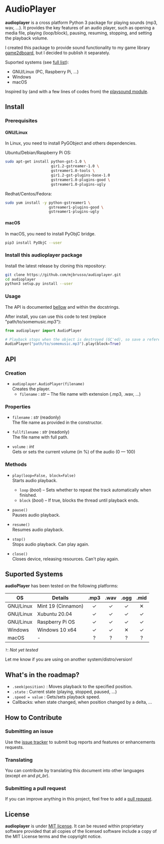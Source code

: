 # AudioPlayer
**audioplayer** is a cross platform Python 3 package for playing sounds (mp3, wav, ...). It provides the key features of an audio player, such as opening a media file, playing (loop/block), pausing, resuming, stopping, and setting the playback volume.

I created this package to provide sound functionality to my game library [game2dboard](https://github.com/mjbrusso/game2dboard), but I decided to publish it separately.

Suported systems (see [full list](#Suported-Systems)):
- GNU/Linux (PC, Raspberry Pi, ...)
- Windows
- macOS

Inspired by (and with a few lines of codes from) the [playsound module](https://github.com/TaylorSMarks/playsound).


## Install

### Prerequisites

#### GNU/Linux
In Linux, you need to install PyGObject and others dependencies.

Ubuntu/Debian/Raspberry Pi OS:
```bash
sudo apt-get install python-gst-1.0 \ 
                     gir1.2-gstreamer-1.0 \ 
                     gstreamer1.0-tools \
                     gir1.2-gst-plugins-base-1.0 
                     gstreamer1.0-plugins-good \
                     gstreamer1.0-plugins-ugly                     
```

Redhat/Centos/Fedora:
```bash
sudo yum install -y python-gstreamer1 \ 
                    gstreamer1-plugins-good \
                    gstreamer1-plugins-ugly
```

#### macOS

In macOS, you need to install PyObjC bridge.

```bash
pip3 install PyObjC --user
```

### Install this audioplayer package

Install the latest release by cloning this repository:

```bash
git clone https://github.com/mjbrusso/audioplayer.git 
cd audioplayer
python3 setup.py install --user
```

### Usage

The API is documented [bellow](#API) and within the docstrings. 

After install, you can use this code to test (replace "path/to/somemusic.mp3"):

```python
from audioplayer import AudioPlayer

# Playback stops when the object is destroyed (GC'ed), so save a reference to the object for non-blocking playback.
AudioPlayer("path/to/somemusic.mp3").play(block=True)

```

## API

### Creation

- `audioplayer.AudioPlayer(filename)`<br>
Creates the player.
  - `filename` : *str* – The file name with extension  (.mp3, .wav, ...)

### Properties

- `filename` : *str*  (readonly)<br> 
The file name as provided in the constructor.


- `fullfilename` : *str*  (readonly)<br> 
The file name with full path.


- `volume` : *int* <br> 
Gets or sets the current volume (in %) of the audio (0 — 100)

### Methods

- `play(loop=False, block=False)`<br>
Starts audio playback.
    - `loop` (*bool*) – Sets whether to repeat the track automatically when finished.
    - `block` (*bool*) – If true, blocks the thread until playback ends.

- `pause()`<br>
Pauses audio playback.

- `resume()`<br>
Resumes audio playback.
  
- `stop()`<br>
Stops audio playback. Can play again.

- `close()`<br>
Closes device, releasing resources. Can't play again.


## Suported Systems

**audioPlayer** has been tested on the following platforms:

| OS        | Details            | .mp3  | .wav  | .ogg  | .mid  |
| --------- | ------------------ | :---: | :---: | :---: | :---: |
| GNU/Linux | Mint 19 (Cinnamon) |   ✓   |   ✓   |   ✓   |   ✕   |
| GNU/Linux | Xubuntu 20.04      |   ✓   |   ✓   |   ✓   |   ✓   |
| GNU/Linux | Raspberry Pi OS    |   ✓   |   ✓   |   ✓   |   ✓   |
| Windows   | Windows 10 x64     |   ✓   |   ✓   |   ✕   |   ✓   |
| macOS     | -                  |   ?   |   ?   |   ?   |   ?   |

`?`: *Not yet tested*

Let me know if you are using on another system/distro/version!

## What's in the roadmap? 
- `.seek(position)` : Moves playback to the specified position.
- `.state` :  Current state (playing, stopped, paused, ...)
- `.speed = value` : Gets/sets playback speed.
- Callbacks: when state changed, when position changed by a delta, ...

## How to Contribute

### Submitting an issue

Use the [issue tracker](https://github.com/mjbrusso/audioplayer/issues) to submit bug reports and features or enhancements requests.


### Translating

You can contribute by translating this document into other languages ​​(except *en* and *pt_br*).

### Submitting a pull request

If you can improve anything in this project, feel free to add a [pull request](https://github.com/mjbrusso/audioplayer/pulls).


## License

**audioplayer** is under [MIT license](https://github.com/mjbrusso/audioplayer/blob/master/LICENSE). It can be reused within proprietary software provided that all copies of the licensed software include a copy of the MIT License terms and the copyright notice.
